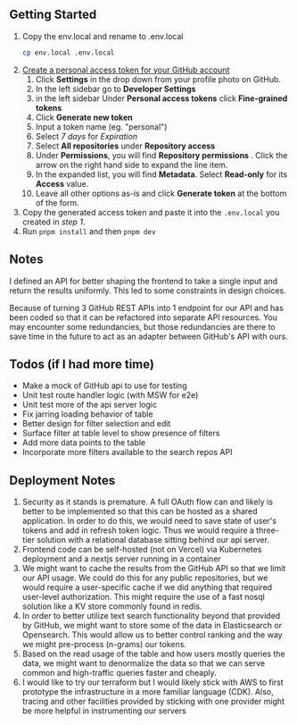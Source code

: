 ## Getting Started

1. Copy the env.local and rename to .env.local 
   ```bash
   cp env.local .env.local
   ```
1. [Create a personal access token for your GitHub account](https://docs.github.com/en/authentication/keeping-your-account-and-data-secure/managing-your-personal-access-tokens#creating-a-fine-grained-personal-access-token)
   1. Click **Settings** in the drop down from your profile
      photo on GitHub.
   2. In the left sidebar go to **Developer Settings**
   3. in the left sidebar Under **Personal access tokens**
      click **Fine-grained tokens**
   4. Click **Generate new token**
   5. Input a token name (eg. "personal")
   6. Select *7 days* for *Expiration*
   7. Select **All repositories** under **Repository access**
   8. Under **Permissions**, you will find **Repository permissions** 
      . Click the arrow on the right hand side to expand the line item.
   9. In the expanded list, you will find **Metadata**.
      Select **Read-only** for its **Access** value.
   10. Leave all other options as-is and click **Generate token** at the bottom of the form.
1. Copy the generated access token and paste it into the `.env.local`
   you created in *step 1*.
1. Run `pnpm install` and then `pnpm dev`

## Notes
I defined an API for better shaping the frontend to take a
single input and return the results uniformly. This led to
some constraints in design choices.

Because of turning 3 GitHub REST APIs into 1 endpoint for
our API  and has been coded so that it can be
refactored into separate API resources. You may encounter
some redundancies, but those redundancies are there to save
time in the future to act as an adapter between GitHub's API
with ours.

## Todos (if I had more time)
- Make a mock of GitHub api to use for testing
- Unit test route handler logic (with MSW for e2e)
- Unit test more of the api server logic
- Fix jarring loading behavior of table
- Better design for filter selection and edit 
- Surface filter at table level to show presence of filters
- Add more data points to the table
- Incorporate more filters available to the search repos API

## Deployment Notes
1. Security as it stands is premature. A full OAuth flow can
   and likely is better to be implemented so that this can
   be hosted as a shared application. In order to do this,
   we would need to save state of user's tokens and add in
   refresh token logic. Thus we would require a three-tier
   solution with a relational database sitting behind our
   api server.
2. Frontend code can be self-hosted (not on Vercel) via
   Kubernetes deployment and a nextjs server running in a
   container
3. We might want to cache the results from the GitHub API so
   that we limit our API usage. We could do this for any
   public repositories, but we would require a user-specific cache
   if we did anything that required user-level
   authorization. This might require the use of a fast nosql
   solution like a KV store commonly found in redis.
3. In order to better utilize text search functionality
   beyond that provided by GitHub, we might want to store
   some of the data in Elasticsearch or Opensearch. This
   would allow us to better control ranking and the way we
   might pre-process (n-grams) our tokens.
4. Based on the read usage of the table and how users mostly
   queries the data, we might want to denormalize the data
   so that we can serve common and high-traffic queries
   faster and cheaply.
5. I would like to try our terraform but I would likely
   stick with AWS to first prototype the infrastructure in a
   more familiar language (CDK). Also, tracing and other
   facilities provided by sticking with one provider might
   be more helpful in instrumenting our servers 
